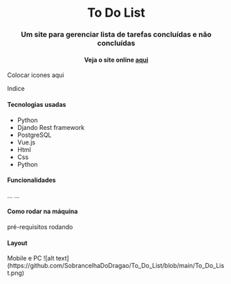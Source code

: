 <h1 align="center">To Do List</h1>

<h3 align="center">Um site para gerenciar lista de tarefas concluídas e não concluídas</h3> 

<h4 align="center">Veja o site online <a href="https://todolisteudson.up.railway.app/">aqui</a> </h4>  
Colocar icones aqui

Indice
<h4>Tecnologias usadas</h4>   

<ul>
  <li>Python</li>
  <li>Djando Rest framework</li>
  <li>PostgreSQL</li>
  <li>Vue.js</li>
  <li>Html</li>
  <li>Css</li>
  <li>Python</li>
</ul> 

<h4>Funcionalidades</h4>
...
...

<h4>Como rodar na máquina</h4>
pré-requisitos
rodando

<h4>Layout</h4>
Mobile e PC
![alt text](https://github.com/SobrancelhaDoDragao/To_Do_List/blob/main/To_Do_List.png)


